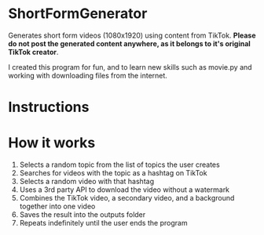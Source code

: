 # ShortFormGenerator
Generates short form videos (1080x1920) using content from TikTok. 
**Please do not post the generated content anywhere, as it belongs to it's original TikTok creator**.

I created this program for fun, and to learn new skills such as movie.py and working with downloading files from the internet.

# Instructions


# How it works
1. Selects a random topic from the list of topics the user creates
2. Searches for videos with the topic as a hashtag on TikTok
3. Selects a random video with that hashtag
4. Uses a 3rd party API to download the video without a watermark
5. Combines the TikTok video, a secondary video, and a background together into one video
6. Saves the result into the outputs folder
7. Repeats indefinitely until the user ends the program
